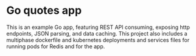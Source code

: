 # Go quotes app

This is an example Go app, featuring REST API consuming, exposing http endpoints, JSON parsing, and data caching. This project also includes a multiphase dockerfile and kubernetes deployments and services files for running pods for Redis and for the app.
